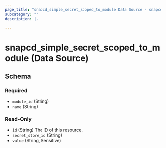 ```yaml
---
page_title: "snapcd_simple_secret_scoped_to_module Data Source - snapcd"
subcategory: ""
description: |-
  
---
```


# snapcd_simple_secret_scoped_to_module (Data Source)






<!-- schema generated by tfplugindocs -->
## Schema

### Required

- `module_id` (String)
- `name` (String)

### Read-Only

- `id` (String) The ID of this resource.
- `secret_store_id` (String)
- `value` (String, Sensitive)
